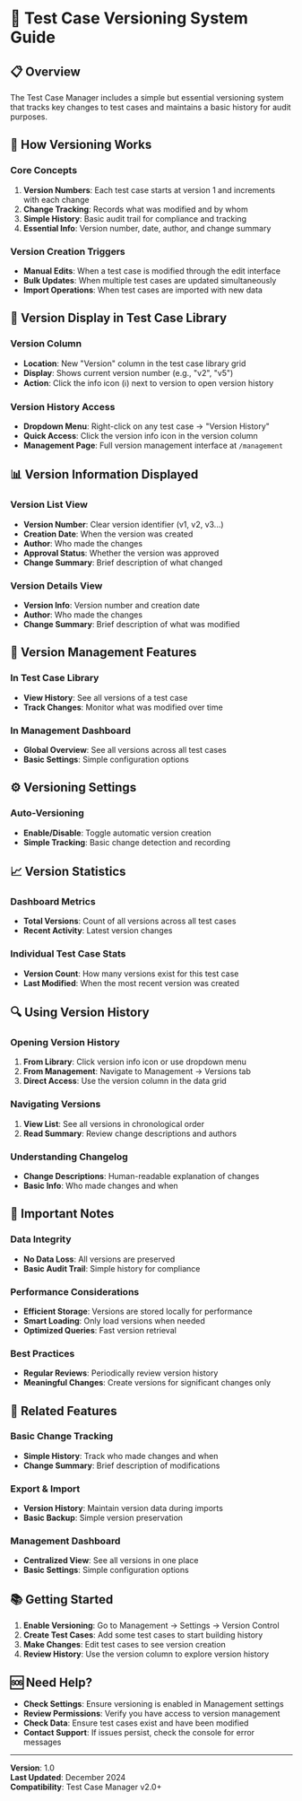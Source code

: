 # 🚀 Test Case Versioning System Guide

## 📋 Overview

The Test Case Manager includes a simple but essential versioning system that tracks key changes to test cases and maintains a basic history for audit purposes.

## 🔄 How Versioning Works

### **Core Concepts**

1. **Version Numbers**: Each test case starts at version 1 and increments with each change
2. **Change Tracking**: Records what was modified and by whom
3. **Simple History**: Basic audit trail for compliance and tracking
4. **Essential Info**: Version number, date, author, and change summary

### **Version Creation Triggers**

- **Manual Edits**: When a test case is modified through the edit interface
- **Bulk Updates**: When multiple test cases are updated simultaneously
- **Import Operations**: When test cases are imported with new data

## 🎯 **Version Display in Test Case Library**

### **Version Column**
- **Location**: New "Version" column in the test case library grid
- **Display**: Shows current version number (e.g., "v2", "v5")
- **Action**: Click the info icon (ℹ️) next to version to open version history

### **Version History Access**
- **Dropdown Menu**: Right-click on any test case → "Version History"
- **Quick Access**: Click the version info icon in the version column
- **Management Page**: Full version management interface at `/management`

## 📊 **Version Information Displayed**

### **Version List View**
- **Version Number**: Clear version identifier (v1, v2, v3...)
- **Creation Date**: When the version was created
- **Author**: Who made the changes
- **Approval Status**: Whether the version was approved
- **Change Summary**: Brief description of what changed

### **Version Details View**
- **Version Info**: Version number and creation date
- **Author**: Who made the changes
- **Change Summary**: Brief description of what was modified

## 🔧 **Version Management Features**

### **In Test Case Library**
- **View History**: See all versions of a test case
- **Track Changes**: Monitor what was modified over time

### **In Management Dashboard**
- **Global Overview**: See all versions across all test cases
- **Basic Settings**: Simple configuration options

## ⚙️ **Versioning Settings**

### **Auto-Versioning**
- **Enable/Disable**: Toggle automatic version creation
- **Simple Tracking**: Basic change detection and recording

## 📈 **Version Statistics**

### **Dashboard Metrics**
- **Total Versions**: Count of all versions across all test cases
- **Recent Activity**: Latest version changes

### **Individual Test Case Stats**
- **Version Count**: How many versions exist for this test case
- **Last Modified**: When the most recent version was created

## 🔍 **Using Version History**

### **Opening Version History**
1. **From Library**: Click version info icon or use dropdown menu
2. **From Management**: Navigate to Management → Versions tab
3. **Direct Access**: Use the version column in the data grid

### **Navigating Versions**
1. **View List**: See all versions in chronological order
2. **Read Summary**: Review change descriptions and authors

### **Understanding Changelog**
- **Change Descriptions**: Human-readable explanation of changes
- **Basic Info**: Who made changes and when

## 🚨 **Important Notes**

### **Data Integrity**
- **No Data Loss**: All versions are preserved
- **Basic Audit Trail**: Simple history for compliance

### **Performance Considerations**
- **Efficient Storage**: Versions are stored locally for performance
- **Smart Loading**: Only load versions when needed
- **Optimized Queries**: Fast version retrieval

### **Best Practices**
- **Regular Reviews**: Periodically review version history
- **Meaningful Changes**: Create versions for significant changes only

## 🔗 **Related Features**

### **Basic Change Tracking**
- **Simple History**: Track who made changes and when
- **Change Summary**: Brief description of modifications

### **Export & Import**
- **Version History**: Maintain version data during imports
- **Basic Backup**: Simple version preservation

### **Management Dashboard**
- **Centralized View**: See all versions in one place
- **Basic Settings**: Simple configuration options

## 📚 **Getting Started**

1. **Enable Versioning**: Go to Management → Settings → Version Control
2. **Create Test Cases**: Add some test cases to start building history
3. **Make Changes**: Edit test cases to see version creation
4. **Review History**: Use the version column to explore version history

## 🆘 **Need Help?**

- **Check Settings**: Ensure versioning is enabled in Management settings
- **Review Permissions**: Verify you have access to version management
- **Check Data**: Ensure test cases exist and have been modified
- **Contact Support**: If issues persist, check the console for error messages

---

**Version**: 1.0  
**Last Updated**: December 2024  
**Compatibility**: Test Case Manager v2.0+ 